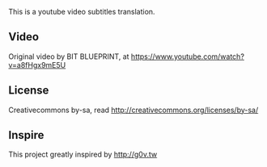 This is a youtube video subtitles translation.

Video
------
Original video by BIT BLUEPRINT, at https://www.youtube.com/watch?v=a8fHgx9mE5U

License
-------
Creativecommons by-sa, read http://creativecommons.org/licenses/by-sa/

Inspire
-------
This project greatly inspired by http://g0v.tw 

